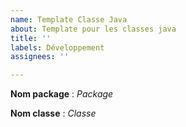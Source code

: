 ```yaml
---
name: Template Classe Java
about: Template pour les classes java
title: ''
labels: Développement
assignees: ''

---
```


**Nom package** : _Package_

**Nom classe** : _Classe_
